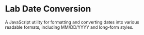 # Lab Date Conversion
A JavaScript utility for formatting and converting dates into various readable formats, including MM/DD/YYYY and long-form styles.
